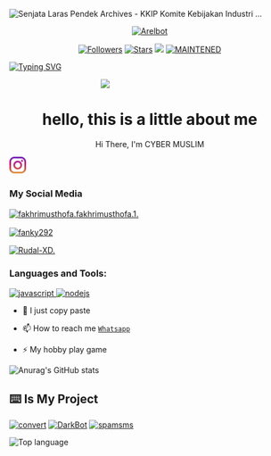 </p>
<img src="https://encrypted-tbn0.gstatic.com/images?q=tbn:ANd9GcSZyFlFBAHC4X5ZFpoAbSKreUxXZzXksLU0dQ&amp;usqp=CAU" jsaction="load:XAeZkd;" jsname="HiaYvf" class="n3VNCb KAlRDb" alt="Senjata Laras Pendek Archives - KKIP Komite Kebijakan Industri ..." style="width: 393px; height: 314.896px; margin: 0px;" data-iml="5402.299999982119">

</p>
<p align="center">
<a href="#"><img title="Arelbot" src="https://img.shields.io/badge/MY HACKER MUSLIM CYBER-green?colorA=%23ff0000&colorB=%23017e40&style=for-the-badge"></a>
<p align="center">
<a href="https://github.com/Rudal-XD?tab=followers"><img title="Followers" src="https://img.shields.io/github/followers/Rudal-XD?color=blue&style=flat-square"></a>
<a href="https://github.com/Rudal-XD?tab=stars/"><img title="Stars" src="https://img.shields.io/github/stars/Rudal-XD?color=red&style=flat-square"></a>
<a href="https://hits.seeyoufarm.com"><img src="https://hits.seeyoufarm.com/api/count/incr/badge.svg?url=https%3A%2F%2Fgithub.com%2FRudal-XD%2Ftermux-whatsapp-bot&count_bg=%2379C83D&title_bg=%23555555&icon=probot.svg&icon_color=%2300FF6D&title=hits&edge_flat=false"/></a>
<a href="#"><img title="MAINTENED" src="https://img.shields.io/badge/MAINTENED-YES-blue.svg"></a>


<p align="center">



[![Typing SVG](https://readme-typing-svg.herokuapp.com?color=%23FF0000&lines=WELCOME+TO+MY+GITHUB+Rudal-XD)](https://git.io/typing-svg)



<img src="https://telegra.ph/file/f2af590bc17f309b46dc2.jpg" width="35%" style="margin-left: auto;margin-right: auto;display: block;">
</p>

<h1 align='center'>hello, this is a little about me</h1>

<p align='center'>Hi There, I'm CYBER MUSLIM</p>

<p align='center'>

<a href="https://instagram.com/fanky292"><img height="30" src="https://github.com/ArugaZ/ArugaZ/blob/main/images/instagram.svg?raw=true"></a>&nbsp;&nbsp;

<h3 align="left">My Social Media  </h3>

<p align="left">

<a href="https://www.facebook.com/fakhrimusthofa.fakhrimusthofa.1" target="blank"><img align="center" src="https://cdn.jsdelivr.net/npm/simple-icons@3.0.1/icons/facebook.svg" alt="fakhrimusthofa.fakhrimusthofa.1." height="30" width="40" /></a>&nbsp;&nbsp;

<a href="https://instagram.com/fanky292" target="blank"><img align="center" src="https://cdn.jsdelivr.net/npm/simple-icons@3.0.1/icons/instagram.svg" alt="fanky292" height="30" width="40" /></a>&nbsp;&nbsp;

<a href="https://wa.me/62895386194665" target="blank"><img align="center" src="https://cdn.jsdelivr.net/npm/simple-icons@3.0.1/icons/whatsapp.svg" alt="Rudal-XD." height="30" width="40" /></a>&nbsp;&nbsp;


</p>

<h3 align="left">Languages and Tools:</h3>

<p align="left"> <a href="https://developer.mozilla.org/en-US/docs/Web/JavaScript" target="_blank"> <img src="https://img.shields.io/badge/-JavaScript-black?style=flat-square&logo=javascript" alt="javascript" width="40" height="40"/> </a> <a href="https://nodejs.org" target="_blank"> <img src="https://img.shields.io/badge/-Node.js-black?style=flat-square&logo=Node.js" alt="nodejs" width="40" height="40"/> </a> </p>

- 🤝 I just copy paste

- 📫 How to reach me  [`Whatsapp`](https://wa.me/62895386194665?text=halo+bang)

- ⚡ My hobby play game


![Anurag's GitHub stats](https://github-readme-stats.vercel.app/api?username=Rudal-XD&show_icons=true&theme=aura)


## ⌨️ Is My Project

<a href="https://github.com/Rudal-XD/convert"><img title="convert" src="https://github-readme-stats.vercel.app/api/pin/?username=Rudal-XD&repo=convert&theme=vision-friendly-dark"></a>
<a href="https://github.com/Rudal-XD/DarkBot"><img title="DarkBot" src="https://github-readme-stats.vercel.app/api/pin/?username=Rudal-XD&repo=DarkBot&theme=vision-friendly-dark"></a>
<a href="https://github.com/Rudal-XD/spamsms"><img title="spamsms" src="https://github-readme-stats.vercel.app/api/pin/?username=Rudal-XD&repo=spamsms&theme=vision-friendly-dark"></a>

  <img src="https://github-readme-stats.vercel.app/api/top-langs/?username=Rudal-XD&layout=compact" alt="Top language">
